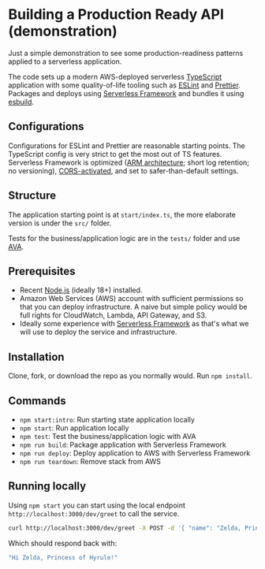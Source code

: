 # Building a Production Ready API (demonstration)

Just a simple demonstration to see some production-readiness patterns applied to a serverless application.

The code sets up a modern AWS-deployed serverless [TypeScript](https://www.typescriptlang.org) application with some quality-of-life tooling such as [ESLint](https://eslint.org) and [Prettier](https://prettier.io). Packages and deploys using [Serverless Framework](https://www.serverless.com) and bundles it using [esbuild](https://github.com/evanw/esbuild).

## Configurations

Configurations for ESLint and Prettier are reasonable starting points. The TypeScript config is very strict to get the most out of TS features. Serverless Framework is optimized ([ARM architecture](https://aws.amazon.com/blogs/aws/aws-lambda-functions-powered-by-aws-graviton2-processor-run-your-functions-on-arm-and-get-up-to-34-better-price-performance/); short log retention; no versioning), [CORS-activated](https://www.serverless.com/blog/cors-api-gateway-survival-guide/), and set to safer-than-default settings.

## Structure

The application starting point is at `start/index.ts`, the more elaborate version is under the `src/` folder.

Tests for the business/application logic are in the `tests/` folder and use [AVA](https://github.com/avajs/ava).

## Prerequisites

- Recent [Node.js](https://nodejs.org/en/) (ideally 18+) installed.
- Amazon Web Services (AWS) account with sufficient permissions so that you can deploy infrastructure. A naive but simple policy would be full rights for CloudWatch, Lambda, API Gateway, and S3.
- Ideally some experience with [Serverless Framework](https://www.serverless.com) as that's what we will use to deploy the service and infrastructure.

## Installation

Clone, fork, or download the repo as you normally would. Run `npm install`.

## Commands

- `npm start:intro`: Run starting state application locally
- `npm start`: Run application locally
- `npm test`: Test the business/application logic with AVA
- `npm run build`: Package application with Serverless Framework
- `npm run deploy`: Deploy application to AWS with Serverless Framework
- `npm run teardown`: Remove stack from AWS

## Running locally

Using `npm start` you can start using the local endpoint `http://localhost:3000/dev/greet` to call the service.

```bash
curl http://localhost:3000/dev/greet -X POST -d '{ "name": "Zelda, Princess of Hyrule" }'
```

Which should respond back with:

```bash
"Hi Zelda, Princess of Hyrule!"
```
